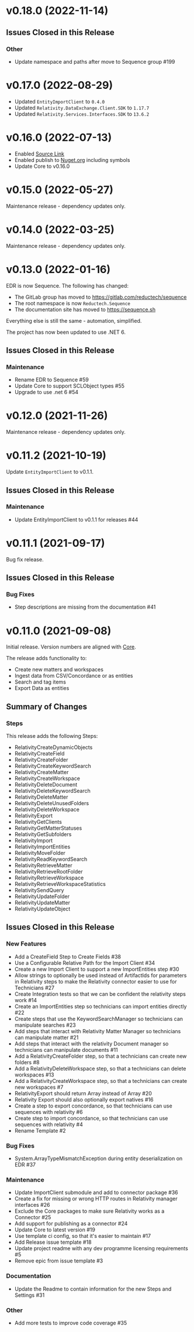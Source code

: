 # v0.18.0 (2022-11-14)

## Issues Closed in this Release

### Other

- Update namespace and paths after move to Sequence group #199

# v0.17.0 (2022-08-29)

- Updated `EntityImportClient` to `0.4.0`
- Updated `Relativity.DataExchange.Client.SDK` to `1.17.7`
- Updated `Relativity.Services.Interfaces.SDK` to `13.6.2`

# v0.16.0 (2022-07-13)

- Enabled [Source Link](https://docs.microsoft.com/en-us/dotnet/standard/library-guidance/sourcelink)
- Enabled publish to [Nuget.org](https://www.nuget.org) including symbols
- Update Core to v0.16.0

# v0.15.0 (2022-05-27)

Maintenance release - dependency updates only.

# v0.14.0 (2022-03-25)

Maintenance release - dependency updates only.

# v0.13.0 (2022-01-16)

EDR is now Sequence. The following has changed:

- The GitLab group has moved to https://gitlab.com/reductech/sequence
- The root namespace is now `Reductech.Sequence`
- The documentation site has moved to https://sequence.sh

Everything else is still the same - automation, simplified.

The project has now been updated to use .NET 6.

## Issues Closed in this Release

### Maintenance

- Rename EDR to Sequence #59
- Update Core to support SCLObject types #55
- Upgrade to use .net 6 #54

# v0.12.0 (2021-11-26)

Maintenance release - dependency updates only.

# v0.11.2 (2021-10-19)

Update `EntityImportClient` to v0.1.1.

## Issues Closed in this Release

### Maintenance

- Update EntityImportClient to v0.1.1 for releases #44

# v0.11.1 (2021-09-17)

Bug fix release.

## Issues Closed in this Release

### Bug Fixes

- Step descriptions are missing from the documentation #41

# v0.11.0 (2021-09-08)

Initial release. Version numbers are aligned with [Core](https://gitlab.com/reductech/edr/core).

The release adds functionality to:

- Create new matters and workspaces
- Ingest data from CSV/Concordance or as entities
- Search and tag items
- Export Data as entities

## Summary of Changes

### Steps

This release adds the following Steps:

- RelativityCreateDynamicObjects
- RelativityCreateField
- RelativityCreateFolder
- RelativityCreateKeywordSearch
- RelativityCreateMatter
- RelativityCreateWorkspace
- RelativityDeleteDocument
- RelativityDeleteKeywordSearch
- RelativityDeleteMatter
- RelativityDeleteUnusedFolders
- RelativityDeleteWorkspace
- RelativityExport
- RelativityGetClients
- RelativityGetMatterStatuses
- RelativityGetSubfolders
- RelativityImport
- RelativityImportEntities
- RelativityMoveFolder
- RelativityReadKeywordSearch
- RelativityRetrieveMatter
- RelativityRetrieveRootFolder
- RelativityRetrieveWorkspace
- RelativityRetrieveWorkspaceStatistics
- RelativitySendQuery
- RelativityUpdateFolder
- RelativityUpdateMatter
- RelativityUpdateObject

## Issues Closed in this Release

### New Features

- Add a CreateField Step to Create Fields #38
- Use a Configurable Relative Path for the Import Client #34
- Create a new Import Client to support a new ImportEntities step #30
- Allow strings to optionally be used instead of ArtifactIds for parameters in Relativity steps to make the Relativity connector easier to use for Technicians #27
- Create Integration tests so that we can be confident the relativity steps work #14
- Create an ImportEntities step so technicians can import entities directly #22
- Create steps that use the KeywordSearchManager so technicians can manipulate searches #23
- Add steps that interact with Relativity Matter Manager so technicians can manipulate matter #21
- Add steps that interact with the relativity Document manager so technicians can manipulate documents #11
- Add a RelativityCreateFolder step, so that a technicians can create new folders #8
- Add a RelativityDeleteWorkspace step, so that a technicians can delete workspaces #13
- Add a RelativityCreateWorkspace step, so that a technicians can create new workspaces #7
- RelativityExport should return Array<Entity> instead of Array<StringStream> #20
- Relativity Export should also optionally export natives #16
- Create a step to export concordance, so that technicians can use sequences with relativity #6
- Create step to import concordance, so that technicians can use sequences with relativity #4
- Rename Template #2

### Bug Fixes

- System.ArrayTypeMismatchException during entity deserialization on EDR #37

### Maintenance

- Update ImportClient submodule and add to connector package #36
- Create a fix for missing or wrong HTTP routes in Relativity manager interfaces #26
- Exclude the Core packages to make sure Relativity works as a Connector #25
- Add support for publishing as a connector #24
- Update Core to latest version #19
- Use template ci config, so that it's easier to maintain #17
- Add Release issue template #18
- Update project readme with any dev programme licensing requirements #5
- Remove epic from issue template #3

### Documentation

- Update the Readme to contain information for the new Steps and Settings #31

### Other

- Add more tests to improve code coverage #35


